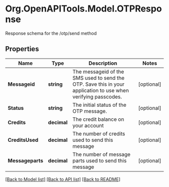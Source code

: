# Org.OpenAPITools.Model.OTPResponse
Response schema for the /otp/send method

## Properties

Name | Type | Description | Notes
------------ | ------------- | ------------- | -------------
**Messageid** | **string** | The messageid of the SMS used to send the OTP. Save this in your application to use when verifying passcodes. | [optional] 
**Status** | **string** | The initial status of the OTP message. | [optional] 
**Credits** | **decimal** | The credit balance on your account | [optional] 
**CreditsUsed** | **decimal** | The number of credits used to send this message | [optional] 
**Messageparts** | **decimal** | The number of message parts used to send this message | [optional] 

[[Back to Model list]](../README.md#documentation-for-models) [[Back to API list]](../README.md#documentation-for-api-endpoints) [[Back to README]](../README.md)

